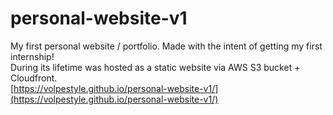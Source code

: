 # personal-website-v1
My first personal website / portfolio. Made with the intent of getting my first internship!  
During its lifetime was hosted as a static website via AWS S3 bucket + Cloudfront.  
[https://volpestyle.github.io/personal-website-v1/](https://volpestyle.github.io/personal-website-v1/)
